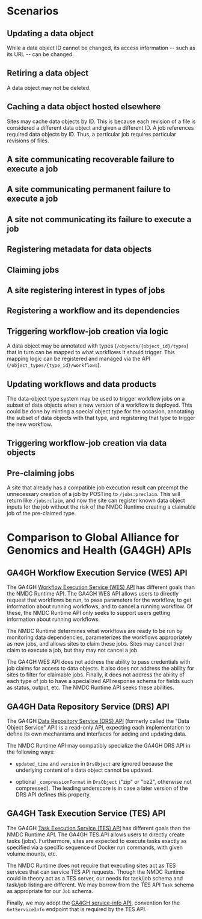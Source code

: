 # Scenarios

## Updating a data object

While a data object ID cannot be changed, its access information -- such as its URL -- can be
changed.

## Retiring a data object

A data object may not be deleted.

## Caching a data object hosted elsewhere

Sites may cache data objects by ID. This is because each revision of a file is considered a
different data object and given a different ID. A job references required data objects by ID.
Thus, a particular job requires particular revisions of files.

## A site communicating recoverable failure to execute a job

## A site communicating permanent failure to execute a job

## A site not communicating its failure to execute a job

## Registering metadata for data objects

## Claiming jobs

## A site registering interest in types of jobs

## Registering a workflow and its dependencies

## Triggering workflow-job creation via logic

A data object may be annotated with types (`/objects/{object_id}/types`) that in turn can be mapped
to what workflows it should trigger. This mapping logic can be registered and managed via the API
(`/object_types/{type_id}/workflows`).

## Updating workflows and data products

The data-object type system may be used to trigger workflow jobs on a subset of data objects when a
new version of a workflow is deployed. This could be done by minting a special object type for the
occasion, annotating the subset of data objects with that type, and registering that type to trigger
the new workflow.

## Triggering workflow-job creation via data objects

## Pre-claiming jobs

A site that already has a compatible job execution result can preempt the unnecessary creation of a
job by POSTing to `/jobs:preclaim`. This will return like `/jobs:claim`, and now the site can
register known data object inputs for the job without the risk of the NMDC Runtime creating a
claimable job of the pre-claimed type.

# Comparison to Global Alliance for Genomics and Health (GA4GH) APIs

## GA4GH Workflow Execution Service (WES) API

The GA4GH [Workflow Execution Service (WES)
API](https://ga4gh.github.io/workflow-execution-service-schemas/docs/) has different goals than the
NMDC Runtime API. The GA4GH WES API allows users to directly request that workflows be run, to pass
parameters for the workflow, to get information about running workflows, and to cancel a running
workflow. Of these, the NMDC Runtime API only seeks to support users getting information about
running workflows.

The NMDC Runtime determines what workflows are ready to be run by monitoring data dependencies,
parameterizes the workflows appropriately as new jobs, and allows sites to claim these jobs. Sites
may cancel their claim to execute a job, but they may not cancel a job.

The GA4GH WES API does not address the ability to pass credentials with job claims for access to
data objects. It also does not address the ability for sites to filter for claimable jobs. Finally,
it does not address the ability of each type of job to have a specialized API response schema for
fields such as status, output, etc. The NMDC Runtime API seeks these abilities.

## GA4GH Data Repository Service (DRS) API

The GA4GH [Data Repository Service (DRS)
API](https://ga4gh.github.io/data-repository-service-schemas/preview/release/drs-1.1.0/docs/)
(formerly called the "Data Object Service" API) is a read-only API, expecting each implementation to
define its own mechanisms and interfaces for adding and updating data.

The NMDC Runtime API may compatibly specialize the GA4GH DRS API in the following ways:

* `updated_time` and `version` in `DrsObject` are ignored because the underlying content of a data
   object cannot be updated.

* optional `_compressionFormat` in `DrsObject` ("zip" or "bz2", otherwise not compressed). The
  leading underscore is in case a later version of the DRS API defines this property.
  
## GA4GH Task Execution Service (TES) API

The GA4GH [Task Execution Service (TES) API](https://ga4gh.github.io/task-execution-schemas/docs/)
has different goals than the NMDC Runtime API. The GA4GH TES API allows users to directly create
tasks (jobs). Furthermore, sites are expected to execute tasks exactly as specified via a specific
sequence of Docker run commands, with given volume mounts, etc.

The NMDC Runtime does not require that executing sites act as TES services that can service TES API
requests. Though the NMDC Runtime could in theory act as a TES server, our needs for task/job schema
and task/job listing are different. We may borrow from the TES API `Task` schema as appropriate for
our `Job` schema.

Finally, we may adopt the [GA4GH service-info
API](https://editor.swagger.io/?url=https://raw.githubusercontent.com/ga4gh-discovery/ga4gh-service-info/develop/service-info.yaml),
convention for the `GetServiceInfo` endpoint that is required by the TES API.

